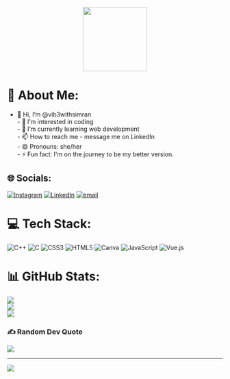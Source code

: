 
<div align="center">
  <img height="150" src="https://media.giphy.com/media/M9gbBd9nbDrOTu1Mqx/giphy.gif"  />
</div>

###


# 💫 About Me:
- 👋 Hi, I’m @vib3withsimran<br>- 👀 I’m interested in coding<br>- 🌱 I’m currently learning web development<br>- 📫 How to reach me - message me on LinkedIn <br>- 😄 Pronouns: she/her<br>- ⚡ Fun fact: I'm on the journey to be my better version.<br>


## 🌐 Socials:
[![Instagram](https://img.shields.io/badge/Instagram-%23E4405F.svg?logo=Instagram&logoColor=white)](https://instagram.com/Vib3with.simran) [![LinkedIn](https://img.shields.io/badge/LinkedIn-%230077B5.svg?logo=linkedin&logoColor=white)](https://linkedin.com/in/mssimran) [![email](https://img.shields.io/badge/Email-D14836?logo=gmail&logoColor=white)](mailto:mssimran093@gmail.com) 

# 💻 Tech Stack:
![C++](https://img.shields.io/badge/c++-%2300599C.svg?style=for-the-badge&logo=c%2B%2B&logoColor=white) ![C](https://img.shields.io/badge/c-%2300599C.svg?style=for-the-badge&logo=c&logoColor=white) ![CSS3](https://img.shields.io/badge/css3-%231572B6.svg?style=for-the-badge&logo=css3&logoColor=white) ![HTML5](https://img.shields.io/badge/html5-%23E34F26.svg?style=for-the-badge&logo=html5&logoColor=white) ![Canva](https://img.shields.io/badge/Canva-%2300C4CC.svg?style=for-the-badge&logo=Canva&logoColor=white) ![JavaScript](https://img.shields.io/badge/javascript-%23323330.svg?style=for-the-badge&logo=javascript&logoColor=%23F7DF1E) ![Vue.js](https://img.shields.io/badge/vue.js-%2335495e.svg?style=for-the-badge&logo=vuedotjs&logoColor=%234FC08D)
# 📊 GitHub Stats:
![](https://github-readme-stats.vercel.app/api?username=vib3withsimran&theme=merko&hide_border=false&include_all_commits=false&count_private=false)<br/>
![](https://nirzak-streak-stats.vercel.app/?user=vib3withsimran&theme=merko&hide_border=false)<br/>
![](https://github-readme-stats.vercel.app/api/top-langs/?username=vib3withsimran&theme=merko&hide_border=false&include_all_commits=false&count_private=false&layout=compact)

### ✍️ Random Dev Quote
![](https://quotes-github-readme.vercel.app/api?type=horizontal&theme=radical)

---
[![](https://visitcount.itsvg.in/api?id=vib3withsimran&icon=2&color=4)](https://visitcount.itsvg.in)




